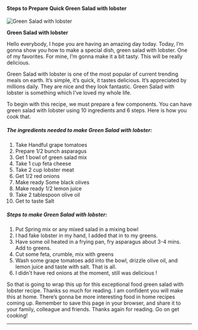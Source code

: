             

#### Steps to Prepare Quick Green Salad with lobster

![Green Salad with lobster](https://img-global.cpcdn.com/recipes/7e71f303cb3ae57e/751x532cq70/green-salad-with-lobster-recipe-main-photo.jpg)

**Green Salad with lobster**

Hello everybody, I hope you are having an amazing day today. Today, I’m gonna show you how to make a special dish, green salad with lobster. One of my favorites. For mine, I’m gonna make it a bit tasty. This will be really delicious.

Green Salad with lobster is one of the most popular of current trending meals on earth. It’s simple, it’s quick, it tastes delicious. It’s appreciated by millions daily. They are nice and they look fantastic. Green Salad with lobster is something which I’ve loved my whole life.

To begin with this recipe, we must prepare a few components. You can have green salad with lobster using 10 ingredients and 6 steps. Here is how you cook that.

##### The ingredients needed to make Green Salad with lobster:

1.  Take Handful grape tomatoes
2.  Prepare 1/2 bunch asparagus
3.  Get 1 bowl of green salad mix
4.  Take 1 cup feta cheese
5.  Take 2 cup lobster meat
6.  Get 1/2 red onions
7.  Make ready Some black olives
8.  Make ready 1/2 lemon juice
9.  Take 2 tablespoon olive oil
10.  Get to taste Salt

##### Steps to make Green Salad with lobster:

1.  Put Spring mix or any mixed salad in a mixing bowl
2.  I had fake lobster in my hand, I added that in to my greens.
3.  Have some oil heated in a frying pan, fry asparagus about 3-4 mins. Add to greens.
4.  Cut some feta, crumble, mix with greens
5.  Wash some grape tomatoes add into the bowl, drizzle olive oil, and lemon juice and taste with salt. That is all.
6.  I didn't have red onions at the moment, still was delicious !

So that is going to wrap this up for this exceptional food green salad with lobster recipe. Thanks so much for reading. I am confident you will make this at home. There’s gonna be more interesting food in home recipes coming up. Remember to save this page in your browser, and share it to your family, colleague and friends. Thanks again for reading. Go on get cooking!

* * *